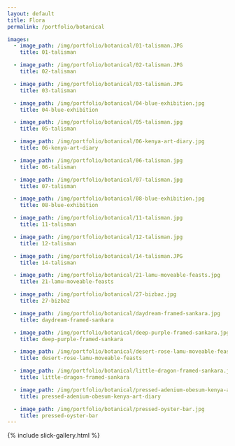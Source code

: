 ```yaml
---
layout: default
title: Flora
permalink: /portfolio/botanical

images:
  - image_path: /img/portfolio/botanical/01-talisman.JPG
    title: 01-talisman

  - image_path: /img/portfolio/botanical/02-talisman.JPG
    title: 02-talisman

  - image_path: /img/portfolio/botanical/03-talisman.JPG
    title: 03-talisman

  - image_path: /img/portfolio/botanical/04-blue-exhibition.jpg
    title: 04-blue-exhibition

  - image_path: /img/portfolio/botanical/05-talisman.jpg
    title: 05-talisman

  - image_path: /img/portfolio/botanical/06-kenya-art-diary.jpg
    title: 06-kenya-art-diary

  - image_path: /img/portfolio/botanical/06-talisman.jpg
    title: 06-talisman

  - image_path: /img/portfolio/botanical/07-talisman.jpg
    title: 07-talisman

  - image_path: /img/portfolio/botanical/08-blue-exhibition.jpg
    title: 08-blue-exhibition

  - image_path: /img/portfolio/botanical/11-talisman.jpg
    title: 11-talisman

  - image_path: /img/portfolio/botanical/12-talisman.jpg
    title: 12-talisman

  - image_path: /img/portfolio/botanical/14-talisman.JPG
    title: 14-talisman

  - image_path: /img/portfolio/botanical/21-lamu-moveable-feasts.jpg
    title: 21-lamu-moveable-feasts

  - image_path: /img/portfolio/botanical/27-bizbaz.jpg
    title: 27-bizbaz

  - image_path: /img/portfolio/botanical/daydream-framed-sankara.jpg
    title: daydream-framed-sankara

  - image_path: /img/portfolio/botanical/deep-purple-framed-sankara.jpg
    title: deep-purple-framed-sankara

  - image_path: /img/portfolio/botanical/desert-rose-lamu-moveable-feasts.jpg
    title: desert-rose-lamu-moveable-feasts

  - image_path: /img/portfolio/botanical/little-dragon-framed-sankara.jpg
    title: little-dragon-framed-sankara

  - image_path: /img/portfolio/botanical/pressed-adenium-obesum-kenya-art-diary.jpg
    title: pressed-adenium-obesum-kenya-art-diary

  - image_path: /img/portfolio/botanical/pressed-oyster-bar.jpg
    title: pressed-oyster-bar
---
```


{% include slick-gallery.html %}
